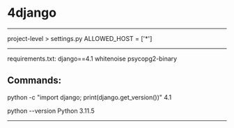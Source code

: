 # 4django
---
project-level > settings.py
ALLOWED_HOST = ['*']

---
requirements.txt:
django==4.1
whitenoise
psycopg2-binary

## Commands:
python -c "import django; print(django.get_version())"
4.1

python --version
Python 3.11.5

---